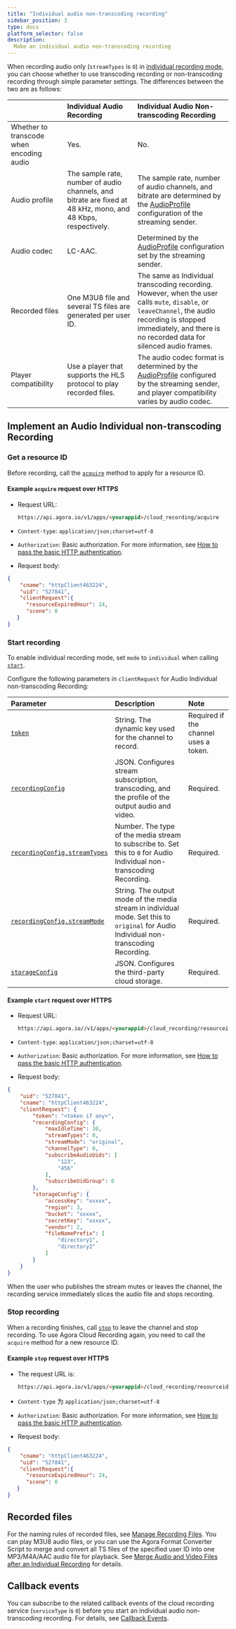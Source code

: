 ```yaml
---
title: "Individual audio non-transcoding recording"
sidebar_position: 3
type: docs
platform_selector: false
description:
  Make an individual audio non-transcoding recording
---
```


When recording audio only (`streamTypes` is `0`) in [individual recording mode](../develop/individual-mode), you can choose whether to use transcoding recording or non-transcoding recording through simple parameter settings. The differences between the two are as follows:

|                                          | Individual Audio Recording                                   | Individual Audio Non-transcoding Recording                   |
| :--------------------------------------- | :----------------------------------------------------------- | :----------------------------------------------------------- |
| Whether to transcode when encoding audio | Yes.                                                         | No.                                                          |
| Audio profile                            | The sample rate, number of audio channels, and bitrate are fixed at 48 kHz, mono, and 48 Kbps, respectively. | The sample rate, number of audio channels, and bitrate are determined by the [AudioProfile](../reference/restful-api#transcodingconfig) configuration of the streaming sender. |
| Audio codec                              | LC-AAC.                                                      | Determined by the [AudioProfile](../reference/restful-api#transcodingconfig) configuration set by the streaming sender. |
| Recorded files                           | One M3U8 file and several TS files are generated per user ID. | The same as Individual transcoding recording. However, when the user calls `mute`, `disable`, or `leaveChannel`, the audio recording is stopped immediately, and there is no recorded data for silenced audio frames. |
| Player compatibility                     | Use a player that supports the HLS protocol to play recorded files. | The audio codec format is determined by the [AudioProfile](../reference/restful-api#transcodingconfig) configured by the streaming sender, and player compatibility varies by audio codec. |

## Implement an Audio Individual non-transcoding Recording 

### Get a resource ID

Before recording, call the [`acquire`](../reference/restful-api#acquire) method to apply for a resource ID.

#### Example `acquire` request over HTTPS

- Request URL:

  ```html
  https://api.agora.io/v1/apps/<yourappid>/cloud_recording/acquire
  ```

- `Content-type`: `application/json;charset=utf-8`

- `Authorization`: Basic authorization. For more information, see [How to pass the basic HTTP authentication](../reference/restful-authentication).

- Request body:

```json
{
    "cname": "httpClient463224",
    "uid": "527841",
    "clientRequest":{
      "resourceExpiredHour": 24,
      "scene": 0
   }
}

```

### Start recording

To enable individual recording mode, set `mode` to `individual` when calling [`start`](../reference/restful-api#start). 

Configure the following parameters in `clientRequest` for Audio Individual non-transcoding Recording:

| Parameter                     | Description                                                  | Note                                  |
| :---------------------------- | :----------------------------------------------------------- | :------------------------------------ |
| [`token`](../reference/glossary#token)                       | String. The dynamic key used for the channel to record. | Required if the channel uses a token. |
| [`recordingConfig`](../reference/restful-api#recordingconfig)             | JSON. Configures stream subscription, transcoding, and the profile of the output audio and video. | Required.                             |
| [`recordingConfig.streamTypes`](../reference/restful-api#recordingconfig) | Number. The type of the media stream to subscribe to. Set this to `0` for Audio Individual non-transcoding Recording. | Required.                             |
| [`recordingConfig.streamMode`](../reference/restful-api#recordingconfig)  | String. The output mode of the media stream in individual mode. Set this to `original` for Audio Individual non-transcoding Recording. | Required.                             |
| [`storageConfig`](../reference/restful-api#storageconfig)               | JSON. Configures the third-party cloud storage.              | Required.                             |

#### Example `start` request over HTTPS

- Request URL:

    ```html
    https://api.agora.io//v1/apps/<yourappid>/cloud_recording/resourceid/<resourceid>/mode/individual/start
    ```

- `Content-type`: `application/json;charset=utf-8`
- `Authorization`: Basic authorization. For more information, see [How to pass the basic HTTP authentication](../reference/restful-authentication).
- Request body:

```json
{
    "uid": "527841",
    "cname": "httpClient463224",
    "clientRequest": {
        "token": "<token if any>",
        "recordingConfig": {
            "maxIdleTime": 30,
            "streamTypes": 0,
            "streamMode": "original",
            "channelType": 0,
            "subscribeAudioUids": [
                "123",
                "456"
            ],
            "subscribeUidGroup": 0
        },
        "storageConfig": {
            "accessKey": "xxxxx",
            "region": 3,
            "bucket": "xxxxx",
            "secretKey": "xxxxx",
            "vendor": 2,
            "fileNamePrefix": [
                "directory1",
                "directory2"
            ]
        }
    }
}
```



When the user who publishes the stream mutes or leaves the channel, the recording service immediately slices the audio file and stops recording.

### Stop recording

When a recording finishes, call [`stop`](../reference/restful-api#stop) to leave the channel and stop recording. To use Agora Cloud Recording again, you need to call the `acquire` method for a new resource ID.

#### Example `stop` request over HTTPS

- The request URL is:

    ```html
    https://api.agora.io/v1/apps/<yourappid>/cloud_recording/resourceid/<resourceid>/sid/<sid>/mode/individual/stop
    ```

- `Content-type` 为 `application/json;charset=utf-8`

- `Authorization`: Basic authorization. For more information, see [How to pass the basic HTTP authentication](../reference/restful-authentication).

- Request body:

```json
{
    "cname": "httpClient463224",
    "uid": "527841",
    "clientRequest":{
      "resourceExpiredHour": 24,
      "scene": 0
   }
}
```

## Recorded files
 
For the naming rules of recorded files, see [Manage Recording Files](../develop/manage-files). You can play M3U8 
audio files, or you can use the <Link target="_blank" to="{{Global.CREC_FCS}}">Agora Format Converter Script</Link> to 
merge and convert all TS files of the specified user ID into one MP3/M4A/AAC audio file for playback. See [Merge Audio and Video Files after an Individual Recording](../develop/merge-files) for details.

## Callback events
You can subscribe to the related callback events of the cloud recording service (`serviceType` is `0`) before you start an individual audio non-transcoding recording. For details, see [Callback Events](../reference/rest-api-overview#callback-events).